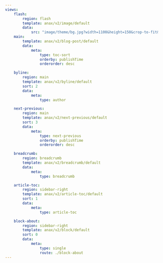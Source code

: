 ```yaml
---
views:
    flash:
        region: flash
        template: anax/v2/image/default
        data:
            src: "image/theme/bg.jpg?width=1100&height=150&crop-to-fit&area=0,0,30,0"
    main:
        template: anax/v2/blog-post/default
        data:
            meta:
                type: toc-sort
                orderby: publishTime
                orderorder: desc

    byline:
        region: main
        template: anax/v2/byline/default
        sort: 2
        data:
            meta: 
                type: author

    next-previous:
        region: main
        template: anax/v2/next-previous/default
        sort: 3
        data:
            meta: 
                type: next-previous
                orderby: publishTime
                orderorder: desc

    breadcrumb:
        region: breadcrumb
        template: anax/v2/breadcrumb/default
        data:
            meta: 
                type: breadcrumb

    article-toc:
        region: sidebar-right
        template: anax/v2/article-toc/default
        sort: 1
        data:
            meta: 
                type: article-toc

    block-about:
        region: sidebar-right
        template: anax/v2/block/default
        sort: 0
        data:
            meta: 
                type: single
                route: ./block-about
---
```

